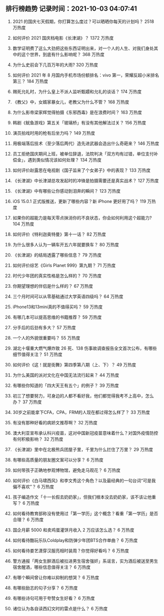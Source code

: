 
## 排行榜趋势 记录时间：2021-10-03 04:07:41
  
  1. 2021 的国庆七天假期，你打算怎么度过？可以晒晒你每天的计划吗？ 2518 万热度
    
  2. 如何评价 2021 国庆档电影《长津湖》？ 1372 万热度
    
  3. 数学证明费了这么大劲把这些东西证明出来，对一个人的人生、对我们身处其中的这个世界，到底有什么影响呢？ 368 万热度
    
  4. 为什么史前会下几百万年的大雨? 320 万热度
    
  5. 如何评价 2021 年 8 月国内手机市场份额排名：vivo 第一，荣耀反超小米排名第三？ 184 万热度
    
  6. 赐死允礼时，为什么皇上不派人监听甄嬛和允礼的谈话？ 174 万热度
    
  7. 《教父》中，女婿家暴女儿，老教父为什么不管？ 168 万热度
    
  8. 为什么影帝梁家辉觉得拍摄《东邪西毒》是在浪费时间？ 163 万热度
    
  9. 韩剧《鱿鱼游戏》第五关「玻璃桥」有没有其他解法过关？ 156 万热度
    
  10. 演员拍戏时用的枪有后坐力吗？ 149 万热度
    
  11. 用极端落后技术（至少落后两代）造先进武器会造出什么奇葩来？ 146 万热度
    
  12. 员工拒绝国庆期间上班，被单位辞退，法院判决「双方均有过错，单位支付补偿金」，遇到类似情况该如何处理？ 134 万热度
    
  13. 如何评价赵露思在电视剧《国子监来了个女弟子》中的表现？ 133 万热度
    
  14. 《长津湖》中长津湖总攻发起时的冲锋是拍摄需要还是真实战术？ 127 万热度
    
  15. 《长津湖》中有哪些让你感动到泪奔的瞬间？ 123 万热度
    
  16. iOS 15.0.1 正式版推送，更新了哪些内容？新 iPhone 更好用了吗？ 119 万热度
    
  17. 如果你的超能力是每天零点抹消你的不良状态，你会如何利用这个超能力? 104 万热度
    
  18. 如何评价《特利迦奥特曼》第十一话？ 82 万热度
    
  19. 为什么很多人认为一辆车开五六年就要换车？ 80 万热度
    
  20. 《长津湖》的结局透露了哪些信息？ 79 万热度
    
  21. 如何评价综艺《Girls Planet 999》第九期？ 71 万热度
    
  22. 时代少年团的真实性格是怎么样的？ 70 万热度
    
  23. 你期望理想的伴侣是什么样的？ 67 万热度
    
  24. 三个月时间可以从零基础通过大学英语四级吗？ 64 万热度
    
  25. iPhone13和13mini真的不值得买吗？ 59 万热度
    
  26. 有哪几本可以提高思维的书籍推荐？ 59 万热度
    
  27. 分手后的后劲有多大？ 57 万热度
    
  28. 一个人的外貌很重要吗？ 55 万热度
    
  29. 湖北十堰重大燃气爆炸致 26 死、138 伤事故调查报告全文首次公布，有哪些细节值得关注？ 51 万热度
    
  30. 如何评价《这！就是街舞》第四季第八期（上、下）？ 49 万热度
    
  31. 为什么美国的派对文化在中国无法流行起来？ 44 万热度
    
  32. 有哪些你知道的「四大天王有五个」的例子？ 39 万热度
    
  33. 初三了想要努力，可身边的人都不看好我，他们都觉得我考不上高中，怎么办？ 37 万热度
    
  34. 30岁之前能拿下CFA，CPA，FRM的人现在都过得怎么样了？ 33 万热度
    
  35. 有没有那种好看的病娇文推荐啊？ 32 万热度
    
  36. 澳大利亚宣布承认科兴疫苗，这对中国新冠疫苗意味着什么？对国外疫情防控有何积极影响？ 32 万热度
    
  37. 《长津湖》里中在北极熊兵团屋子里，千里为什么拦住了万里？ 29 万热度
    
  38. 有哪些高质量的朋友圈文案可以分享？ 6 万热度
    
  39. 如何带孩子正确地参观博物馆，避免走马观花？ 6 万热度
    
  40. 如何评价《白马啸西风》和李文秀这个角色？以及最经典的一句台词“可是我偏不喜欢”？ 6 万热度
    
  41. 孩子编造作文「十一长假去奶奶家」，但我们根本没去奶奶家，该不该让他重写？ 6 万热度
    
  42. 如何看待教育部称没有使用过「第一学历」这个概念？看重「第一学历」是否合理？ 6 万热度
    
  43. 国企月薪  5000 和卖鸡蛋灌饼月收入 2 万应该怎么选？ 6 万热度
    
  44. 如何看待酷玩乐队Coldplay和防弹少年团BTS合作单曲？ 6 万热度
    
  45. 如何看待娄艺潇穿汉服亮相时装周？你觉得好看吗？ 6 万热度
    
  46. 警方通报「两女生醉酒后被拉进男生宿舍强奸」系谣言，实为酒后被送至男生宿舍醒酒，哪些信息值得关注？ 6 万热度
    
  47. 有哪个瞬间曾让你难以抑制的想哭？ 6 万热度
    
  48. 有哪些励志的句子分享？ 6 万热度
    
  49. 有哪些诗句可用于夸赞女生好看？ 6 万热度
    
  50. 诸位认为各自读西幻文时的雷点是什么？ 6 万热度
    